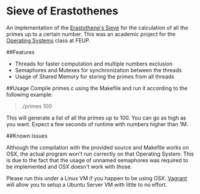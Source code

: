 Sieve of Erastothenes
==================

An implementation of the [Erastothene's Sieve](http://en.wikipedia.org/wiki/Sieve_of_Eratosthenes) for the calculation of all the primes up to a certain number. This was an academic project for the [Operating Systems](https://sigarra.up.pt/feup/en/UCURR_GERAL.FICHA_UC_VIEW?pv_ocorrencia_id=333120) class at FEUP.

##Features

+ Threads for faster computation and multiple numbers exclusion
+ Semaphores and Mutexes for synchronization between the threads
+ Usage of Shared Memory for storing the primes from all threads

##Usage
Compile primes.c using the Makefile and run it according to the following example:

> ./primes 100

This will generate a list of all the primes up to 100. You can go as high as you want. Expect a few seconds of runtime with numbers higher than 1M.

##Known Issues

Although the compilation with the provided source and Makefile works on OSX, the actual program won't run correctly on that Operating System. This is due to the fact that the usage of unnamed semaphores was required to be implemented and OSX doesn't work with those.

Please run this under a Linux VM if you happen to be using OSX. [Vagrant](http://www.vagrantup.com/) will allow you to setup a Ubuntu Server VM with little to no effort.